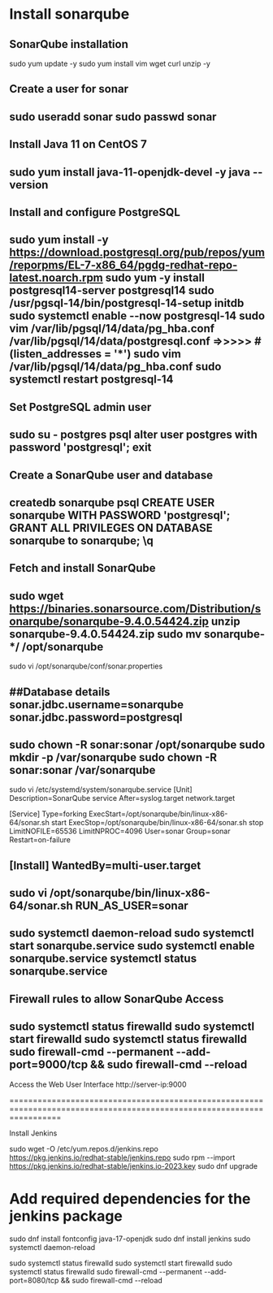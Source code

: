 # Install sonarqube

SonarQube installation
-------------------------
sudo yum update -y
sudo yum install vim wget curl unzip -y

Create a user for sonar
----------------------------
sudo useradd sonar
sudo passwd sonar
----------------------
Install Java 11 on CentOS 7
------------------------------------
sudo yum install java-11-openjdk-devel -y
java --version
-----------------------------------------------
Install and configure PostgreSQL
---------------------------------------
sudo yum install -y https://download.postgresql.org/pub/repos/yum/reporpms/EL-7-x86_64/pgdg-redhat-repo-latest.noarch.rpm
sudo yum -y install postgresql14-server postgresql14
sudo /usr/pgsql-14/bin/postgresql-14-setup initdb
sudo systemctl enable --now postgresql-14
sudo vim /var/lib/pgsql/14/data/pg_hba.conf
/var/lib/pgsql/14/data/postgresql.conf			=>>>>> #(listen_addresses = '*')
sudo vim /var/lib/pgsql/14/data/pg_hba.conf
sudo systemctl restart postgresql-14
----------------------------------------------------------------------
Set PostgreSQL admin user
----------------------------------------------
sudo su - postgres
psql
alter user postgres with password 'postgresql';
exit
-----------------------------------------
Create a SonarQube user and database
-------------------------------------
createdb sonarqube
psql
CREATE USER sonarqube WITH PASSWORD 'postgresql';
GRANT ALL PRIVILEGES ON DATABASE sonarqube to sonarqube;
\q
------------------------------------------------------------
Fetch and install SonarQube
-----------------------------------------
sudo wget https://binaries.sonarsource.com/Distribution/sonarqube/sonarqube-9.4.0.54424.zip
unzip sonarqube-9.4.0.54424.zip
sudo mv sonarqube-*/  /opt/sonarqube
------------------------------------------------
sudo vi /opt/sonarqube/conf/sonar.properties

##Database details
sonar.jdbc.username=sonarqube
sonar.jdbc.password=postgresql
----------------------------------------------------------------
sudo chown -R sonar:sonar /opt/sonarqube
sudo mkdir -p /var/sonarqube
sudo chown -R sonar:sonar /var/sonarqube
----------------------------------------------
sudo vi /etc/systemd/system/sonarqube.service
[Unit]
Description=SonarQube service
After=syslog.target network.target

[Service]
Type=forking
ExecStart=/opt/sonarqube/bin/linux-x86-64/sonar.sh start
ExecStop=/opt/sonarqube/bin/linux-x86-64/sonar.sh stop
LimitNOFILE=65536
LimitNPROC=4096
User=sonar
Group=sonar
Restart=on-failure

[Install]
WantedBy=multi-user.target
--------------------------------------------------------------
sudo vi /opt/sonarqube/bin/linux-x86-64/sonar.sh
RUN_AS_USER=sonar
----------------------------------------------------------------
sudo systemctl daemon-reload
sudo systemctl start sonarqube.service
sudo systemctl enable sonarqube.service
systemctl status sonarqube.service
------------------------------------------------
Firewall rules to allow SonarQube Access
-------------------------------------------------
sudo systemctl status firewalld
sudo systemctl start firewalld
sudo systemctl status firewalld
sudo firewall-cmd --permanent --add-port=9000/tcp && sudo firewall-cmd --reload
-------------------------------------------------------------
Access the Web User Interface
http://server-ip:9000

=======================================================================================================================

Install Jenkins

sudo wget -O /etc/yum.repos.d/jenkins.repo \
    https://pkg.jenkins.io/redhat-stable/jenkins.repo
sudo rpm --import https://pkg.jenkins.io/redhat-stable/jenkins.io-2023.key
sudo dnf upgrade
# Add required dependencies for the jenkins package
sudo dnf install fontconfig java-17-openjdk
sudo dnf install jenkins
sudo systemctl daemon-reload

sudo systemctl status firewalld
sudo systemctl start firewalld
sudo systemctl status firewalld
sudo firewall-cmd --permanent --add-port=8080/tcp && sudo firewall-cmd --reload
